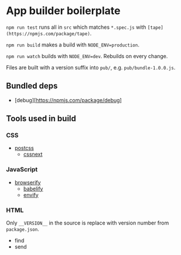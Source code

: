 # App builder boilerplate

`npm run test` runs all in `src` which matches `*.spec.js` with `[tape](https://npmjs.com/package/tape)`.

`npm run build` makes a build with `NODE_ENV=production`.

`npm run watch` builds with `NODE_ENV=dev`. Rebuilds on every change.

Files are built with a version suffix into `pub/`, e.g. `pub/bundle-1.0.0.js`.

## Bundled deps

- [debug][https://npmjs.com/package/debug]

## Tools used in build

### CSS

- [postcss](https://npmjs.com/package/postcss)
    - [cssnext](https://npmjs.com/package/cssnext)

### JavaScript

- [browserify](https://npmjs.com/package/browserify)
    - [babelify](https://npmjs.com/package/babelify)
    - [envify](https://npmjs.com/package/envify)

### HTML

Only `__VERSION__` in the source is replace with version number from `package.json`.

- find
- send

